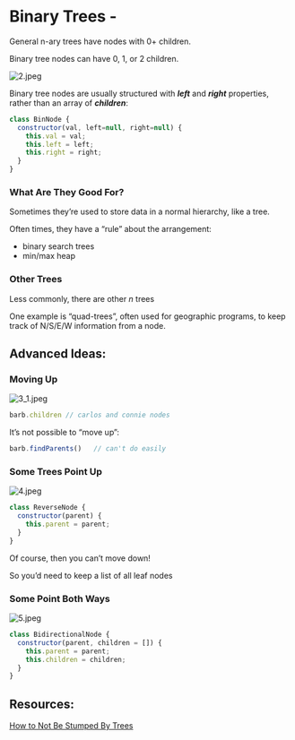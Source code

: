 # Binary Trees - 

General n-ary trees have nodes with 0+ children.

Binary tree nodes can have 0, 1, or 2 children.

![2.jpeg](https://lessons.springboard.com/image/https%3A%2F%2Fs3-us-west-2.amazonaws.com%2Fsecure.notion-static.com%2F750a06b8-dbef-443b-96c0-16801668cde4%2F2.jpeg?table=block&id=1741e3c9-8512-472e-bd1a-1cb4f3b20944&spaceId=163f1722-85e9-4a3c-adba-457a91094f00&width=860&userId=&cache=v2)

Binary tree nodes are usually structured with ***left*** and ***right*** properties, rather than an array of ***children***:

```jsx
class BinNode {
  constructor(val, left=null, right=null) {
    this.val = val;
    this.left = left;
    this.right = right;
  }
}
```

### What Are They Good For?
Sometimes they’re used to store data in a normal hierarchy, like a tree.

Often times, they have a “rule” about the arrangement:

- binary search trees
- min/max heap

### Other Trees
Less commonly, there are other *n* trees

One example is “quad-trees”, often used for geographic programs, to keep track of N/S/E/W information from a node.

## Advanced Ideas:

### Moving Up

![3_1.jpeg](https://lessons.springboard.com/image/https%3A%2F%2Fs3-us-west-2.amazonaws.com%2Fsecure.notion-static.com%2Fc78578e4-17ee-49c8-a07e-6f3d89890c06%2F3_1.jpeg?table=block&id=528001f9-a5fa-40e8-9522-2ca7ec175298&spaceId=163f1722-85e9-4a3c-adba-457a91094f00&width=1950&userId=&cache=v2)

```jsx
barb.children // carlos and connie nodes
```

It’s not possible to “move up”:

```jsx
barb.findParents()   // can't do easily
```

### Some Trees Point Up

![4.jpeg](https://lessons.springboard.com/image/https%3A%2F%2Fs3-us-west-2.amazonaws.com%2Fsecure.notion-static.com%2F51188422-93f5-412a-a135-32cb880c3987%2F4.jpeg?table=block&id=536abbbb-c495-47a8-a05d-ffeadac008a6&spaceId=163f1722-85e9-4a3c-adba-457a91094f00&width=1950&userId=&cache=v2)

```jsx
class ReverseNode {
  constructor(parent) {
    this.parent = parent;
  }
}
```

Of course, then you can’t move down!

So you’d need to keep a list of all leaf nodes

### Some Point Both Ways

![5.jpeg](https://lessons.springboard.com/image/https%3A%2F%2Fs3-us-west-2.amazonaws.com%2Fsecure.notion-static.com%2F52c9aaad-a902-461b-be24-9a824894c9b9%2F5.jpeg?table=block&id=97462ccc-91ba-4fa1-9035-a9d224925e50&spaceId=163f1722-85e9-4a3c-adba-457a91094f00&width=1950&userId=&cache=v2)

```jsx
class BidirectionalNode {
  constructor(parent, children = []) {
    this.parent = parent;
    this.children = children;
  }
}
```

## Resources:

[How to Not Be Stumped By Trees](https://medium.com/basecs/how-to-not-be-stumped-by-trees-5f36208f68a7)
